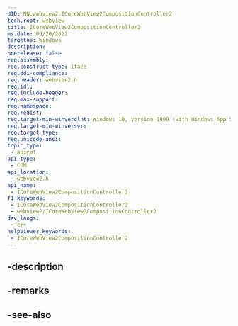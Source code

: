 ```yaml
---
UID: NN:webview2.ICoreWebView2CompositionController2
tech.root: webview
title: ICoreWebView2CompositionController2
ms.date: 09/20/2022
targetos: Windows
description: 
prerelease: false
req.assembly: 
req.construct-type: iface
req.ddi-compliance: 
req.header: webview2.h
req.idl: 
req.include-header: 
req.max-support: 
req.namespace: 
req.redist: 
req.target-min-winverclnt: Windows 10, version 1809 (with Windows App SDK 1.1 or later)
req.target-min-winversvr: 
req.target-type: 
req.unicode-ansi: 
topic_type:
 - apiref
api_type:
 - COM
api_location:
 - webview2.h
api_name:
 - ICoreWebView2CompositionController2
f1_keywords:
 - ICoreWebView2CompositionController2
 - webview2/ICoreWebView2CompositionController2
dev_langs:
 - c++
helpviewer_keywords:
 - ICoreWebView2CompositionController2
---
```


## -description

## -remarks

## -see-also

